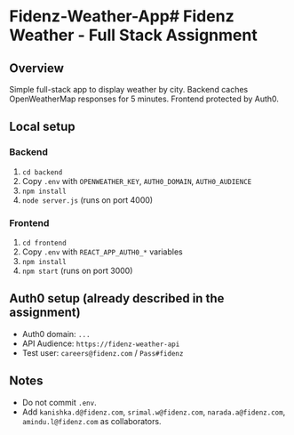 # Fidenz-Weather-App# Fidenz Weather - Full Stack Assignment

## Overview
Simple full-stack app to display weather by city. Backend caches OpenWeatherMap responses for 5 minutes. Frontend protected by Auth0.

## Local setup

### Backend
1. `cd backend`
2. Copy `.env` with `OPENWEATHER_KEY`, `AUTH0_DOMAIN`, `AUTH0_AUDIENCE`
3. `npm install`
4. `node server.js` (runs on port 4000)

### Frontend
1. `cd frontend`
2. Copy `.env` with `REACT_APP_AUTH0_*` variables
3. `npm install`
4. `npm start` (runs on port 3000)

## Auth0 setup (already described in the assignment)
- Auth0 domain: `...`
- API Audience: `https://fidenz-weather-api`
- Test user: `careers@fidenz.com` / `Pass#fidenz`

## Notes
- Do not commit `.env`.
- Add `kanishka.d@fidenz.com`, `srimal.w@fidenz.com`, `narada.a@fidenz.com`, `amindu.l@fidenz.com` as collaborators.
